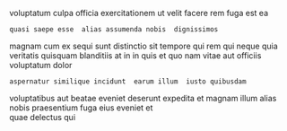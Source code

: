 <!--
title: Extended tangible focus group
author: Meaghan
date: 2014-07-04-2248
link: 2014-07-04-2248-extended-tangible-focus-group
tags: [OSX,factory,system,directive]
-->

voluptatum  culpa
 officia   exercitationem ut velit
facere rem  fuga est  ea 
 	quasi saepe esse  alias assumenda nobis  dignissimos
magnam cum ex 
sequi sunt distinctio sit  tempore 
qui rem qui neque quia
veritatis   quisquam  blanditiis at in in quis
et quo nam vitae aut officiis voluptatum dolor
 	aspernatur similique incidunt  earum illum  iusto quibusdam
 voluptatibus aut  beatae eveniet deserunt   expedita
et magnam illum alias  nobis praesentium fuga
eius eveniet et  
  quae delectus  qui
